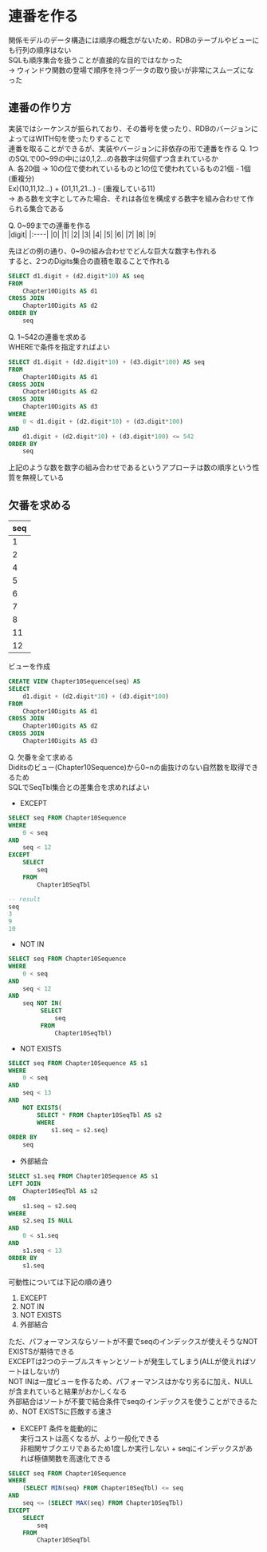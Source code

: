 # 連番を作る
関係モデルのデータ構造には順序の概念がないため、RDBのテーブルやビューにも行列の順序はない  
SQLも順序集合を扱うことが直接的な目的ではなかった  
-> ウィンドウ関数の登場で順序を持つデータの取り扱いが非常にスムーズになった

## 連番の作り方
実装ではシーケンスが振られており、その番号を使ったり、RDBのバージョンによってはWITH句を使ったりすることで  
連番を取ることができるが、実装やバージョンに非依存の形で連番を作る
Q. 1つのSQLで00~99の中には0,1,2...の各数字は何個ずつ含まれているか  
A. 各20個 -> 10の位で使われているものと1の位で使われているもの21個 - 1個(重複分)  
Ex)(10,11,12...) + (01,11,21...) - (重複している11)  
→ ある数を文字としてみた場合、それは各位を構成する数字を組み合わせて作られる集合である  

Q. 0~99までの連番を作る  
|digit|
|:----|
|0|
|1|
|2|
|3|
|4|
|5|
|6|
|7|
|8|
|9|

先ほどの例の通り、0~9の組み合わせでどんな巨大な数字も作れる  
すると、2つのDigits集合の直積を取ることで作れる
``` sql
SELECT d1.digit + (d2.digit*10) AS seq
FROM
	Chapter10Digits AS d1
CROSS JOIN
	Chapter10Digits AS d2
ORDER BY
	seq
```
Q. 1~542の連番を求める  
WHEREで条件を指定すればよい
``` sql
SELECT d1.digit + (d2.digit*10) + (d3.digit*100) AS seq
FROM
	Chapter10Digits AS d1
CROSS JOIN
	Chapter10Digits AS d2
CROSS JOIN
	Chapter10Digits AS d3
WHERE
	0 < d1.digit + (d2.digit*10) + (d3.digit*100)
AND
	d1.digit + (d2.digit*10) + (d3.digit*100) <= 542
ORDER BY
	seq
```
上記のような数を数字の組み合わせであるというアプローチは数の順序という性質を無視している

## 欠番を求める
|seq|
|:----|
|1|
|2|
|4|
|5|
|6|
|7|
|8|
|11|
|12|

ビューを作成
``` sql
CREATE VIEW Chapter10Sequence(seq) AS
SELECT
	d1.digit + (d2.digit*10) + (d3.digit*100) 
FROM
	Chapter10Digits AS d1
CROSS JOIN
	Chapter10Digits AS d2
CROSS JOIN
	Chapter10Digits AS d3
```

Q. 欠番を全て求める  
Diditsのビュー(Chapter10Sequence)から0~nの歯抜けのない自然数を取得できるため  
SQLでSeqTbl集合との差集合を求めればよい  
- EXCEPT
``` sql
SELECT seq FROM Chapter10Sequence
WHERE
	0 < seq
AND
	seq < 12
EXCEPT
	SELECT
		seq 
	FROM
		Chapter10SeqTbl

-- result
seq
3
9
10
```
- NOT IN
``` sql
SELECT seq FROM Chapter10Sequence
WHERE
	0 < seq
AND
	seq < 12
AND
	seq NOT IN(
		 SELECT
			 seq 
		 FROM
			 Chapter10SeqTbl)
```
- NOT EXISTS
``` sql
SELECT seq FROM Chapter10Sequence AS s1
WHERE
	0 < seq 
AND
	seq < 13
AND
	NOT EXISTS(
		SELECT * FROM Chapter10SeqTbl AS s2
		WHERE
			s1.seq = s2.seq)
ORDER BY
	seq
```
- 外部結合
``` sql
SELECT s1.seq FROM Chapter10Sequence AS s1
LEFT JOIN
	Chapter10SeqTbl AS s2
ON
	s1.seq = s2.seq
WHERE
	s2.seq IS NULL
AND
	0 < s1.seq
AND
	s1.seq < 13
ORDER BY
	s1.seq
```
可動性については下記の順の通り  
1. EXCEPT
2. NOT IN
3. NOT EXISTS
4. 外部結合

ただ、パフォーマンスならソートが不要でseqのインデックスが使えそうなNOT EXISTSが期待できる  
EXCEPTは2つのテーブルスキャンとソートが発生してしまう(ALLが使えればソートはしないが)  
NOT INは一度ビューを作るため、パフォーマンスはかなり劣るに加え、NULLが含まれていると結果がおかしくなる  
外部結合はソートが不要で結合条件でseqのインデックスを使うことができるため、NOT EXISTSに匹敵する速さ

- EXCEPT 条件を能動的に  
実行コストは高くなるが、より一般化できる  
非相関サブクエリであるため1度しか実行しない + seqにインデックスがあれば極値関数を高速化できる
``` sql
SELECT seq FROM Chapter10Sequence
WHERE
	(SELECT MIN(seq) FROM Chapter10SeqTbl) <= seq
AND
	seq <= (SELECT MAX(seq) FROM Chapter10SeqTbl)
EXCEPT
	SELECT
		seq 
	FROM
		Chapter10SeqTbl
```
